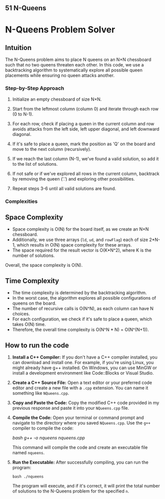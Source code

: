 ## 51 N-Queens

# N-Queens Problem Solver

## Intuition

The N-Queens problem aims to place N queens on an N×N chessboard such that no two queens threaten each other. In this code, we use a backtracking algorithm to systematically explore all possible queen placements while ensuring no queen attacks another.

### Step-by-Step Approach

1. Initialize an empty chessboard of size N×N.

2. Start from the leftmost column (column 0) and iterate through each row (0 to N-1).

3. For each row, check if placing a queen in the current column and row avoids attacks from the left side, left upper diagonal, and left downward diagonal.

4. If it's safe to place a queen, mark the position as 'Q' on the board and move to the next column (recursively).

5. If we reach the last column (N-1), we've found a valid solution, so add it to the list of solutions.

6. If not safe or if we've explored all rows in the current column, backtrack by removing the queen ('.') and exploring other possibilities.

7. Repeat steps 3-6 until all valid solutions are found.

### Complexities

## Space Complexity

- Space complexity is O(N) for the board itself, as we create an N×N chessboard.
- Additionally, we use three arrays (`ld`, `ud`, and `rowFlag`) each of size 2\*N-1, which results in O(N) space complexity for these arrays.
- The space required for the result vector is O(K\*N^2), where K is the number of solutions.

Overall, the space complexity is O(N).

## Time Complexity

- The time complexity is determined by the backtracking algorithm.
- In the worst case, the algorithm explores all possible configurations of queens on the board.
- The number of recursive calls is O(N^N), as each column can have N choices.
- For each configuration, we check if it's safe to place a queen, which takes O(N) time.
- Therefore, the overall time complexity is O(N^N \* N) = O(N^(N+1)).

## How to run the code

1. **Install a C++ Compiler:**
   If you don't have a C++ compiler installed, you can download and install one. For example, if you're using Linux, you might already have g++ installed. On Windows, you can use MinGW or install a development environment like Code::Blocks or Visual Studio.

2. **Create a C++ Source File:**
   Open a text editor or your preferred code editor and create a new file with a `.cpp` extension. You can name it something like `NQueens.cpp`.

3. **Copy and Paste the Code:**
   Copy the modified C++ code provided in my previous response and paste it into your `NQueens.cpp` file.

4. **Compile the Code:**
   Open your terminal or command prompt and navigate to the directory where you saved `NQueens.cpp`. Use the `g++` compiler to compile the code:

   _bash_
   _g++ -o nqueens nqueens.cpp_

   This command will compile the code and create an executable file named `nqueens`.

5. **Run the Executable:**
   After successfully compiling, you can run the program:

   `bash ./nqueens`

   The program will execute, and if it's correct, it will print the total number of solutions to the N-Queens problem for the specified `n`.
